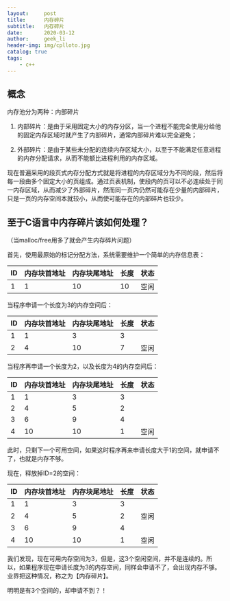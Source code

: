 ```yaml
---
layout:     post
title:      内存碎片
subtitle:   内存碎片
date:       2020-03-12
author:     geek_li
header-img: img/cplloto.jpg
catalog: true
tags:
    - c++
---
```


## 概念

内存池分为两种：内部碎片  

1. 内部碎片：是由于采用固定大小的内存分区，当一个进程不能完全使用分给他的固定内存区域时就产生了内部碎片，通常内部碎片难以完全避免；

2. 外部碎片：是由于某些未分配的连续内存区域大小，以至于不能满足任意进程的内存分配请求，从而不能额比进程利用的内存区域。  

现在普遍采用的段页式内存分配方式就是将进程的内存区域分为不同的段，然后将每一段由多个固定大小的页组成。通过页表机制，使段内的页可以不必连续处于同一内存区域，从而减少了外部碎片，然而同一页内仍然可能存在少量的内部碎片，只是一页的内存空间本就较小，从而使可能存在的内部碎片也较少。

## 至于C语言中内存碎片该如何处理？  
（当malloc/free用多了就会产生内存碎片问题）  

首先，使用最原始的标记分配方法，系统需要维护一个简单的内存信息表：  

| ID        | 内存块首地址    | 内存块尾地址    | 长度    | 状态    |
| --------  | --------    | --------    | --------    | -----: |
| 1        | 1        | 10        | 10        |   空闲  |  

当程序申请一个长度为3的内存空间后：  

| ID        | 内存块首地址    | 内存块尾地址    | 长度    | 状态    |
| --------  | --------    | --------    | --------    | -----: |
| 1        | 1        | 3        | 3        |      |
| 2        | 4        | 10        | 7        |   空闲   |  

当程序再申请一个长度为2，以及长度为4的内存空间后：  

| ID        | 内存块首地址    | 内存块尾地址    | 长度    | 状态    |
| --------  | --------    | --------    | --------    | -----: |
| 1        | 1        | 3        | 3        |      |
| 2        | 4        | 5        | 2        |      |
| 3        | 6        | 9        | 4        |      |
| 4        | 10        | 10        | 1        |   空闲   |  

此时，只剩下一个可用空间，如果这时程序再来申请长度大于1的空间，就申请不了，也就是内存不够。  

现在，释放掉ID=2的空间：  

| ID        | 内存块首地址    | 内存块尾地址    | 长度    | 状态    |
| --------  | --------    | --------    | --------    | -----: |
| 1        | 1        | 3        | 3        |      |
| 2        | 4        | 5        | 2        |   空闲   |
| 3        | 6        | 9        | 4        |      |
| 4        | 10        | 10        | 1        |   空闲   |  

我们发现，现在可用内存空间为3，但是，这3个空闲空间，并不是连续的。所以，如果程序现在申请长度为3的内存空间，同样会申请不了，会出现内存不够。业界把这种情况，称之为【内存碎片】。  

明明是有3个空间的，却申请不到？！  






